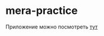 # mera-practice
Приложение можно посмотреть <a href="https://giknyx.github.io/mera-practice/">тут</a>
